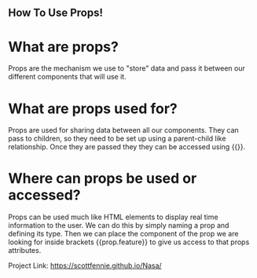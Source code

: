 ## How To Use Props!

# What are props?

Props are the mechanism we use to "store" data and pass it between our different components that will use it.

# What are props used for?

Props are used for sharing data between all our components. They can pass to children, so they need to be set up using a parent-child like relationship. Once they are passed they they can be accessed using {{}}.

# Where can props be used or accessed?

Props can be used much like HTML elements to display real time information to the user. We can do this by simply naming a prop and defining its type. Then we can place the component  of the prop we are looking for inside brackets {{prop.feature}} to give us access to that props attributes.

Project Link: https://scottfennie.github.io/Nasa/